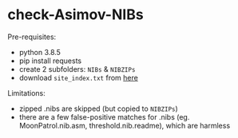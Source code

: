 # check-Asimov-NIBs

Pre-requisites:
- python 3.8.5
- pip install requests
- create 2 subfolders: `NIBs` & `NIBZIPs`
- download `site_index.txt` from [here](https://mirrors.apple2.org.za/ftp.apple.asimov.net/)

Limitations:
- zipped .nibs are skipped (but copied to `NIBZIPs`)
- there are a few false-positive matches for .nibs (eg. MoonPatrol.nib.asm, threshold.nib.readme), which are harmless
